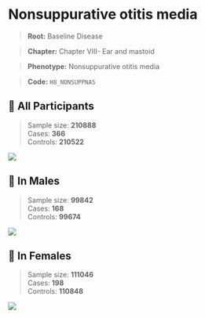 # Nonsuppurative otitis media

> **Root:** Baseline Disease  

> **Chapter:** Chapter VIII- Ear and mastoid  

> **Phenotype:** Nonsuppurative otitis media  

> **Code:** `H8_NONSUPPNAS`

## 🧪 All Participants  
> Sample size: **210888**  
> Cases: **366**  
> Controls: **210522**
<img src="/Disease/Figures/ALL/Incidence/H8_NONSUPPNAS.png"/>
<CsvTable src="/Disease/Data/ALL/Incidence/COX_H8_NONSUPPNAS.csv" label="🔍 View full results" />

## 👨 In Males  
> Sample size: **99842**  
> Cases: **168**  
> Controls: **99674**
<img src="/Disease/Figures/Male/Incidence/H8_NONSUPPNAS.png"/>
<CsvTable src="/Disease/Data/Male/Incidence/COX_H8_NONSUPPNAS.csv" label="🔍 View full results" />

## 👩 In Females  
> Sample size: **111046**  
> Cases: **198**  
> Controls: **110848**
<img src="/Disease/Figures/Female/Incidence/H8_NONSUPPNAS.png"/>
<CsvTable src="/Disease/Data/Female/Incidence/COX_H8_NONSUPPNAS.csv" label="🔍 View full results" />
